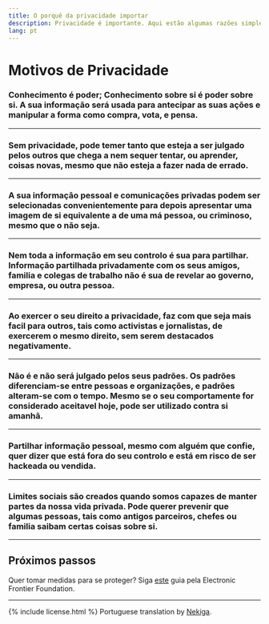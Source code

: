 ```yaml
---
title: O porquê da privacidade importar
description: Privacidade é importante. Aqui estão algumas razões simples do porquê.
lang: pt
---
```


# Motivos de Privacidade

### Conhecimento é poder; Conhecimento sobre si é poder sobre si. A sua informação será usada para antecipar as suas ações e manipular a forma como compra, vota, e pensa.

---
### Sem privacidade, pode temer tanto que esteja a ser julgado pelos outros que chega a nem sequer tentar, ou aprender, coisas novas, mesmo que não esteja a fazer nada de errado.

---
### A sua informaçâo pessoal e comunicações privadas podem ser selecionadas convenientemente para depois apresentar uma imagem de si equivalente a de uma má pessoa, ou criminoso, mesmo que o não seja.

---
### Nem toda a informação em seu controlo é sua para partilhar. Informação partilhada privadamente com os seus amigos, familia e colegas de trabalho não é sua de revelar ao governo, empresa, ou outra pessoa.

---
### Ao exercer o seu direito a privacidade, faz com que seja mais facil para outros, tais como activistas e jornalistas, de exercerem o mesmo direito, sem serem destacados negativamente.

---
### Não é e não será julgado pelos seus padrões. Os padrões diferenciam-se entre pessoas e organizações, e padrões alteram-se com o tempo. Mesmo se o seu comportamente for considerado aceitavel hoje, pode ser utilizado contra si amanhã.

---
### Partilhar informação pessoal, mesmo com alguém que confie, quer dizer que está fora do seu controlo e está em risco de ser hackeada ou vendida.

---
### Limites sociais são creados quando somos capazes de manter partes da nossa vida privada. Pode querer prevenir que algumas pessoas, tais como antigos parceiros, chefes ou familia saibam certas coisas sobre si.

-----

## Próximos passos
Quer tomar medidas para se proteger? Siga [este](https://ssd.eff.org/) guia pela Electronic Frontier Foundation.

-----
{% include license.html %}
Portuguese translation by [Nekiga](https://www.reddit.com/r/translator/comments/752qcf/english_any_translating_whyprivacymattersorg_a/do2zvbr/).
